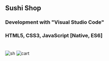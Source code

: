 ## Sushi Shop
### Development with "Visual Studio Code"
### HTML5, CSS3, JavaScript [Native, ES6]
#
![sh](https://user-images.githubusercontent.com/41709736/73607217-2a7c7d00-45ff-11ea-9b6c-80ea9530fe10.png)
![cart](https://user-images.githubusercontent.com/41709736/73607272-b2fb1d80-45ff-11ea-832d-c15e3051c5a1.png)


